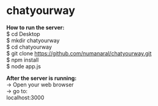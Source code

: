 # chatyourway

<b> How to run the server:  </b>  
$ cd Desktop  
$ mkdir chatyourway  
$ cd chatyourway  
$ git clone https://github.com/numanaral/chatyourway.git  
$ npm install  
$ node app.js  

<b> After the server is running:  </b>  
-> Open your web browser  
-> go to:  
  localhost:3000  

